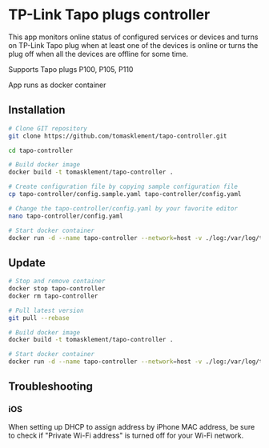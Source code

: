 # TP-Link Tapo plugs controller
This app monitors online status of configured services or devices and turns on TP-Link Tapo plug when at least one of the devices is online or turns the plug off when all the devices are offline for some time.

Supports Tapo plugs P100, P105, P110

App runs as docker container

## Installation
```bash
# Clone GIT repository
git clone https://github.com/tomasklement/tapo-controller.git

cd tapo-controller

# Build docker image
docker build -t tomasklement/tapo-controller .

# Create configuration file by copying sample configuration file
cp tapo-controller/config.sample.yaml tapo-controller/config.yaml

# Change the tapo-controller/config.yaml by your favorite editor
nano tapo-controller/config.yaml

# Start docker container
docker run -d --name tapo-controller --network=host -v ./log:/var/log/tapo-controller -v ./config:/etc/tapo-controller  --restart=unless-stopped tomasklement/tapo-controller
```

## Update
```bash
# Stop and remove container
docker stop tapo-controller
docker rm tapo-controller

# Pull latest version
git pull --rebase

# Build docker image
docker build -t tomasklement/tapo-controller .

# Start docker container
docker run -d --name tapo-controller --network=host -v ./log:/var/log/tapo-controller -v ./config:/etc/tapo-controller  --restart=unless-stopped tomasklement/tapo-controller
```



## Troubleshooting
### iOS
When setting up DHCP to assign address by iPhone MAC address, be sure to check if "Private Wi-Fi address" is turned off for your Wi-Fi network.